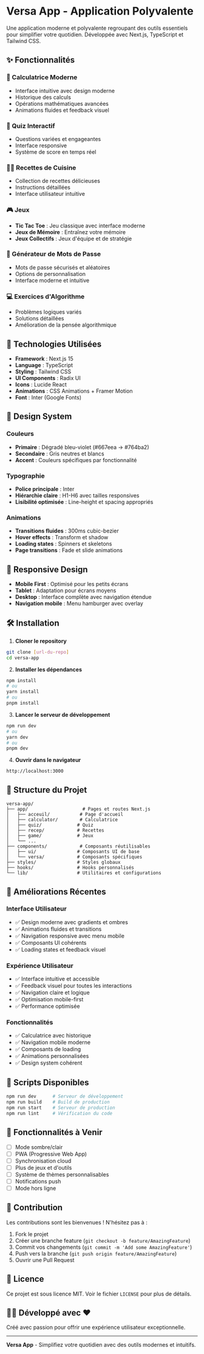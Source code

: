 # Versa App - Application Polyvalente

Une application moderne et polyvalente regroupant des outils essentiels pour simplifier votre quotidien. Développée avec Next.js, TypeScript et Tailwind CSS.

## ✨ Fonctionnalités

### 🧮 Calculatrice Moderne
- Interface intuitive avec design moderne
- Historique des calculs
- Opérations mathématiques avancées
- Animations fluides et feedback visuel

### 🎯 Quiz Interactif
- Questions variées et engageantes
- Interface responsive
- Système de score en temps réel

### 👨‍🍳 Recettes de Cuisine
- Collection de recettes délicieuses
- Instructions détaillées
- Interface utilisateur intuitive

### 🎮 Jeux
- **Tic Tac Toe** : Jeu classique avec interface moderne
- **Jeux de Mémoire** : Entraînez votre mémoire
- **Jeux Collectifs** : Jeux d'équipe et de stratégie

### 🔐 Générateur de Mots de Passe
- Mots de passe sécurisés et aléatoires
- Options de personnalisation
- Interface moderne et intuitive

### 💻 Exercices d'Algorithme
- Problèmes logiques variés
- Solutions détaillées
- Amélioration de la pensée algorithmique

## 🚀 Technologies Utilisées

- **Framework** : Next.js 15
- **Language** : TypeScript
- **Styling** : Tailwind CSS
- **UI Components** : Radix UI
- **Icons** : Lucide React
- **Animations** : CSS Animations + Framer Motion
- **Font** : Inter (Google Fonts)

## 🎨 Design System

### Couleurs
- **Primaire** : Dégradé bleu-violet (#667eea → #764ba2)
- **Secondaire** : Gris neutres et blancs
- **Accent** : Couleurs spécifiques par fonctionnalité

### Typographie
- **Police principale** : Inter
- **Hiérarchie claire** : H1-H6 avec tailles responsives
- **Lisibilité optimisée** : Line-height et spacing appropriés

### Animations
- **Transitions fluides** : 300ms cubic-bezier
- **Hover effects** : Transform et shadow
- **Loading states** : Spinners et skeletons
- **Page transitions** : Fade et slide animations

## 📱 Responsive Design

- **Mobile First** : Optimisé pour les petits écrans
- **Tablet** : Adaptation pour écrans moyens
- **Desktop** : Interface complète avec navigation étendue
- **Navigation mobile** : Menu hamburger avec overlay

## 🛠️ Installation

1. **Cloner le repository**
```bash
git clone [url-du-repo]
cd versa-app
```

2. **Installer les dépendances**
```bash
npm install
# ou
yarn install
# ou
pnpm install
```

3. **Lancer le serveur de développement**
```bash
npm run dev
# ou
yarn dev
# ou
pnpm dev
```

4. **Ouvrir dans le navigateur**
```
http://localhost:3000
```

## 📁 Structure du Projet

```
versa-app/
├── app/                    # Pages et routes Next.js
│   ├── acceuil/           # Page d'accueil
│   ├── calculator/        # Calculatrice
│   ├── quiz/             # Quiz
│   ├── recep/            # Recettes
│   ├── game/             # Jeux
│   └── ...
├── components/            # Composants réutilisables
│   ├── ui/               # Composants UI de base
│   └── versa/            # Composants spécifiques
├── styles/               # Styles globaux
├── hooks/                # Hooks personnalisés
└── lib/                  # Utilitaires et configurations
```

## 🎯 Améliorations Récentes

### Interface Utilisateur
- ✅ Design moderne avec gradients et ombres
- ✅ Animations fluides et transitions
- ✅ Navigation responsive avec menu mobile
- ✅ Composants UI cohérents
- ✅ Loading states et feedback visuel

### Expérience Utilisateur
- ✅ Interface intuitive et accessible
- ✅ Feedback visuel pour toutes les interactions
- ✅ Navigation claire et logique
- ✅ Optimisation mobile-first
- ✅ Performance optimisée

### Fonctionnalités
- ✅ Calculatrice avec historique
- ✅ Navigation mobile moderne
- ✅ Composants de loading
- ✅ Animations personnalisées
- ✅ Design system cohérent

## 🔧 Scripts Disponibles

```bash
npm run dev      # Serveur de développement
npm run build    # Build de production
npm run start    # Serveur de production
npm run lint     # Vérification du code
```

## 🌟 Fonctionnalités à Venir

- [ ] Mode sombre/clair
- [ ] PWA (Progressive Web App)
- [ ] Synchronisation cloud
- [ ] Plus de jeux et d'outils
- [ ] Système de thèmes personnalisables
- [ ] Notifications push
- [ ] Mode hors ligne

## 🤝 Contribution

Les contributions sont les bienvenues ! N'hésitez pas à :

1. Fork le projet
2. Créer une branche feature (`git checkout -b feature/AmazingFeature`)
3. Commit vos changements (`git commit -m 'Add some AmazingFeature'`)
4. Push vers la branche (`git push origin feature/AmazingFeature`)
5. Ouvrir une Pull Request

## 📄 Licence

Ce projet est sous licence MIT. Voir le fichier `LICENSE` pour plus de détails.

## 👨‍💻 Développé avec ❤️

Créé avec passion pour offrir une expérience utilisateur exceptionnelle.

---

**Versa App** - Simplifiez votre quotidien avec des outils modernes et intuitifs.
